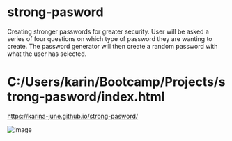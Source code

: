 # strong-pasword
Creating stronger passwords for greater security. User will be asked a series of four questions on which type of password they are wanting to create. The password generator will then create a random password with what the user has selected. 

C:/Users/karin/Bootcamp/Projects/strong-pasword/index.html 
=======
https://karina-june.github.io/strong-pasword/


![image](https://user-images.githubusercontent.com/116246298/204399189-ec189eba-429e-4c4f-8d4b-a789df71ae35.png)

